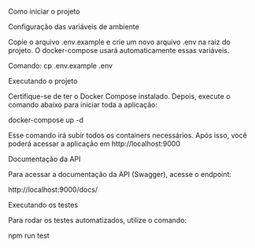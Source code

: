 Como iniciar o projeto

Configuração das variáveis de ambiente

Copie o arquivo .env.example e crie um novo arquivo .env na raiz do projeto. O docker-compose usará automaticamente essas variáveis.

Comando:
cp .env.example .env

Executando o projeto

Certifique-se de ter o Docker Compose instalado. Depois, execute o comando abaixo para iniciar toda a aplicação:

docker-compose up -d

Esse comando irá subir todos os containers necessários. Após isso, você poderá acessar a aplicação em http://localhost:9000

Documentação da API

Para acessar a documentação da API (Swagger), acesse o endpoint:

http://localhost:9000/docs/

Executando os testes

Para rodar os testes automatizados, utilize o comando:

npm run test